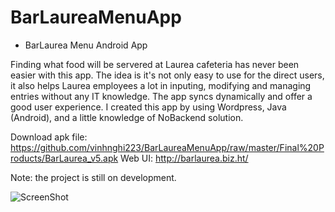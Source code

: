 BarLaureaMenuApp
================

- BarLaurea Menu Android App

Finding what food will be servered at Laurea cafeteria has never been easier with this app. The idea is it's not only easy to use for the direct users, it also helps Laurea employees a lot in inputing, modifying and managing entries without any IT knowledge. The app syncs dynamically and offer a good user experience. I created this app by using Wordpress, Java (Android), and a little knowledge of NoBackend solution. 

Download apk file: https://github.com/vinhnghi223/BarLaureaMenuApp/raw/master/Final%20Products/BarLaurea_v5.apk
Web UI: http://barlaurea.biz.ht/

Note: the project is still on development.

![ScreenShot](https://raw.github.com/vinhnghi223/BarLaureaMenuApp/master/Final%20Products/Screenshot_2014-02-16-22-26-18.png)
